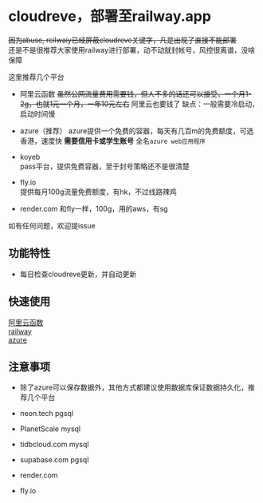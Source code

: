 ﻿# cloudreve，部署至railway.app
~~因为abuse, reilwaiy已经屏蔽cloudreve关键字，凡是出现了直接不能部署~~  
还是不是很推荐大家使用railway进行部署，动不动就封帐号，风控很离谱，没啥保障

这里推荐几个平台
+ 阿里云函数
~~虽然公网流量费用需要钱，但人不多的话还可以接受，一个月1-2g，也就1元一个月，一年10元左右~~
阿里云也要钱了
缺点：一般需要冷启动，启动时间慢

+ azure（推荐）
azure提供一个免费的容器，每天有几百m的免费额度，可选香港，速度快
**需要信用卡或学生账号**
全名`azure web应用程序`

+ koyeb  
pass平台，提供免费容器，至于封号策略还不是很清楚

+ fly.io  
提供每月100g流量免费额度，有hk，不过线路辣鸡

+ render.com
和fly一样，100g，用的aws，有sg

如有任何问题，欢迎提issue
## 功能特性
+ 每日检查cloudreve更新，并自动更新

## 快速使用
[阿里云函数](./aliyun.md)  
[railway](./railway.md)  
[azure](./azure.md)

## 注意事项
+ 除了azure可以保存数据外，其他方式都建议使用数据库保证数据持久化，推荐几个平台

+ neon.tech  pgsql
+ PlanetScale mysql
+ tidbcloud.com mysql
+ supabase.com pgsql
+ render.com
+ fly.io
